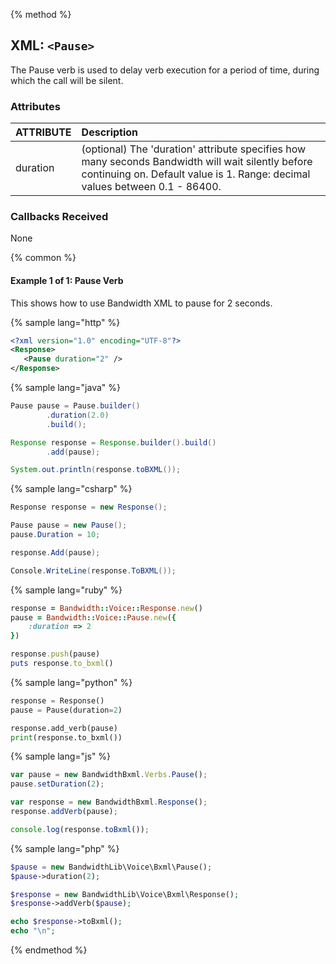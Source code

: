 {% method %}

## XML: `<Pause>`
The Pause verb is used to delay verb execution for a period of time, during which the call will be silent.

### Attributes

| ATTRIBUTE | Description                                                                                            |
|:----------|:-------------------------------------------------------------------------------------------------------|
| duration  | (optional) The 'duration' attribute specifies how many seconds Bandwidth will wait silently before continuing on. Default value is 1. Range: decimal values between 0.1 - 86400. |


### Callbacks Received

None

{% common %}
#### Example 1 of 1:  Pause Verb
This shows how to use Bandwidth XML to pause for 2 seconds.

{% sample lang="http" %}


```XML
<?xml version="1.0" encoding="UTF-8"?>
<Response>
   <Pause duration="2" />
</Response>
```

{% sample lang="java" %}

```java
Pause pause = Pause.builder()
        .duration(2.0)
        .build();

Response response = Response.builder().build()
        .add(pause);

System.out.println(response.toBXML());
```

{% sample lang="csharp" %}

```csharp
Response response = new Response();

Pause pause = new Pause();
pause.Duration = 10;

response.Add(pause);

Console.WriteLine(response.ToBXML());
```


{% sample lang="ruby" %}

```ruby
response = Bandwidth::Voice::Response.new()
pause = Bandwidth::Voice::Pause.new({
    :duration => 2
})

response.push(pause)
puts response.to_bxml()
```

{% sample lang="python" %}

```python
response = Response()
pause = Pause(duration=2)

response.add_verb(pause)
print(response.to_bxml())
```

{% sample lang="js" %}

```js
var pause = new BandwidthBxml.Verbs.Pause();
pause.setDuration(2);

var response = new BandwidthBxml.Response();
response.addVerb(pause);

console.log(response.toBxml());
```

{% sample lang="php" %}

```php
$pause = new BandwidthLib\Voice\Bxml\Pause();
$pause->duration(2);

$response = new BandwidthLib\Voice\Bxml\Response();
$response->addVerb($pause);

echo $response->toBxml();
echo "\n";
```

{% endmethod %}
